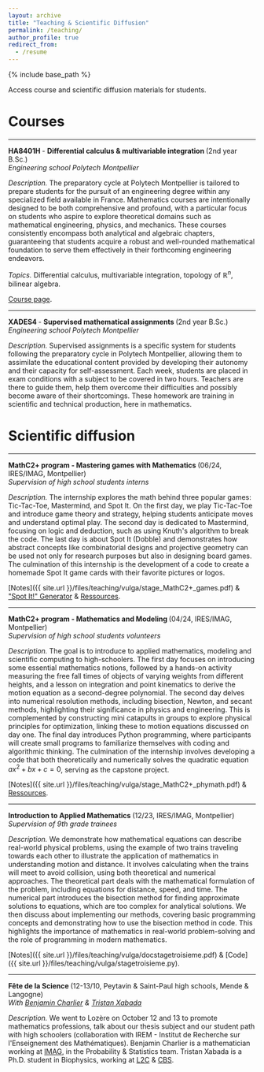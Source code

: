 ```yaml
---
layout: archive
title: "Teaching & Scientific Diffusion"
permalink: /teaching/
author_profile: true
redirect_from:
  - /resume
---
```


{% include base_path %}

Access course and scientific diffusion materials for students.

Courses
======

***
<b> HA8401H </b> - <b> Differential calculus & multivariable integration </b>(2nd year B.Sc.) <br>
<i> Engineering school Polytech Montpellier</i> 

<i> Description. </i> The preparatory cycle at Polytech Montpellier is tailored to prepare students for the pursuit of an engineering degree within any specialized field available in France. Mathematics courses are intentionally designed to be both comprehensive and profound, with a particular focus on students who aspire to explore theoretical domains such as mathematical engineering, physics, and mechanics. These courses consistently encompass both analytical and algebraic chapters, guaranteeing that students acquire a robust and well-rounded mathematical foundation to serve them effectively in their forthcoming engineering endeavors. 

<i> Topics. </i> Differential calculus, multivariable integration, topology of $\mathbb{R}^n$, bilinear algebra.

[Course page](https://sachacardonna.github.io/teaching/HA8401H).

***
<b> XADES4 </b> - <b> Supervised mathematical assignments </b>(2nd year B.Sc.) <br>
<i> Engineering school Polytech Montpellier</i> 

<i> Description. </i> Supervised assignments is a specific system for students following the preparatory cycle in Polytech Montpellier, allowing them to assimilate the educational content provided by developing their autonomy and their capacity for self-assessment. 
Each week, students are placed in exam conditions with a subject to be covered in two hours. Teachers are there to guide them, help them overcome their difficulties and possibly become aware of their shortcomings. 
These homework are training in scientific and technical production, here in mathematics.

<!-- [Course page](https://sachacardonna.github.io/teaching/XADES4). -->

Scientific diffusion
======

***

<b> MathC2+ program - Mastering games with Mathematics </b> (06/24, IRES/IMAG, Montpellier) <br>
<i> Supervision of high school students interns </i> 

<i> Description. </i> The internship explores the math behind three popular games: Tic-Tac-Toe, Mastermind, and Spot It. On the first day, we play Tic-Tac-Toe and introduce game theory and strategy, helping students anticipate moves and understand optimal play. The second day is dedicated to Mastermind, focusing on logic and deduction, such as using Knuth's algorithm to break the code. The last day is about Spot It (Dobble) and demonstrates how abstract concepts like combinatorial designs and projective geometry can be used not only for research purposes but also in designing board games. The culmination of this internship is the development of a code to create a homemade Spot It game cards with their favorite pictures or logos.

[Notes]({{ site.url }}/files/teaching/vulga/stage_MathC2+_games.pdf) & ["Spot It!" Generator](https://drive.google.com/drive/folders/1-um0e3o-2jZF2PzBVca9z0-1Gwa3b0Vv?usp=share_link) & [Ressources](https://drive.google.com/drive/folders/17NNeur7VTuKg8do4X6xbIorIVkiRFRHQ?usp=share_link).

***

<b> MathC2+ program - Mathematics and Modeling </b> (04/24, IRES/IMAG, Montpellier) <br>
<i> Supervision of high school students volunteers </i> 

<i> Description. </i> The goal is to introduce to applied mathematics, modeling and scientific computing to high-schoolers. The first day focuses on introducing some essential mathematics notions, followed by a hands-on activity measuring the free fall times of objects of varying weights from different heights, and a lesson on integration and point kinematics to derive the motion equation as a second-degree polynomial. The second day delves into numerical resolution methods, including bisection, Newton, and secant methods, highlighting their significance in physics and engineering. This is complemented by constructing mini catapults in groups to explore physical principles for optimization, linking these to motion equations discussed on day one. The final day introduces Python programming, where participants will create small programs to familiarize themselves with coding and algorithmic thinking. The culmination of the internship involves developing a code that both theoretically and numerically solves the quadratic equation $ax^2 + bx + c = 0$, serving as the capstone project.

[Notes]({{ site.url }}/files/teaching/vulga/stage_MathC2+_phymath.pdf) & [Ressources](https://drive.google.com/drive/folders/17mKAO9z5WmKf6Ay4QbG2_Txv-a8TvGIz?usp=share_link).

***

<b> Introduction to Applied Mathematics </b> (12/23, IRES/IMAG, Montpellier) <br>
<i> Supervision of 9th grade trainees </i> 

<i> Description. </i> We demonstrate how mathematical equations can describe real-world physical problems, using the example of two trains traveling towards each other to illustrate the application of mathematics in understanding motion and distance. It involves calculating when the trains will meet to avoid collision, using both theoretical and numerical approaches. The theoretical part deals with the mathematical formulation of the problem, including equations for distance, speed, and time. The numerical part introduces the bisection method for finding approximate solutions to equations, which are too complex for analytical solutions.
We then discuss about implementing our methods, covering basic programming concepts and demonstrating how to use the bisection method in code. This highlights the importance of mathematics in real-world problem-solving and the role of programming in modern mathematics.

[Notes]({{ site.url }}/files/teaching/vulga/docstagetroisieme.pdf) & [Code]({{ site.url }}/files/teaching/vulga/stagetroisieme.py).

***
<b> Fête de la Science </b> (12-13/10, Peytavin & Saint-Paul high schools, Mende & Langogne) <br>
<i> With [Benjamin Charlier](https://imag.umontpellier.fr/~charlier/index.php?page=index) & [Tristan Xabada](https://www.cbs.cnrs.fr/index.php/fr/personnel?PERS=Tristan%20Xabada)</i> 

<i> Description. </i> We went to Lozère on October 12 and 13 to promote mathematics professions, talk about our thesis subject and our student path with high schoolers (collaboration with IREM - Institut de Recherche sur l'Enseignement des Mathématiques). Benjamin Charlier is a mathematician working at [IMAG](https://imag.umontpellier.fr), in the Probability & Statistics team. Tristan Xabada is a Ph.D. student in Biophysics, working at [L2C](https://coulomb.umontpellier.fr) & [CBS](https://www.cbs.cnrs.fr/index.php/fr/).
